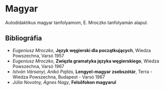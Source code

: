 # Magyar
Autodidaktikus magyar tanfolyamom, E. Mroczko tanfolyamán alapul.
## Bibliográfia
- *Eugeniusz Mroczko*, **Język węgierski dla początkujących**, Wiedza Powszechna, Varsó 1957
- *Eugeniusz Mroczko*, **Zwięzła gramatyka języka węgierskiego**, Wiedza Powszechna, Varsó 1967
- *István Vársanyi, Anikó Pajtás*, **Lengyel-magyar zsebszótár**, Terra - Wiedza Powszechna, Budapest - Varsó 1967
- *Júlia Novotny, Ágnes Nagy*, **Felsőfokon magyarul** 
